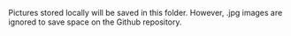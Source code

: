 Pictures stored locally will be saved in this folder. However, .jpg images are ignored to save space on the Github repository.
